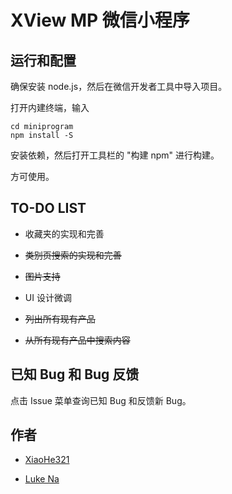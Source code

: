 # XView MP 微信小程序

## 运行和配置

确保安装 node.js，然后在微信开发者工具中导入项目。

打开内建终端，输入 

```
cd miniprogram
npm install -S
```

安装依赖，然后打开工具栏的 "构建 npm" 进行构建。

方可使用。



## TO-DO LIST

- 收藏夹的实现和完善

- ~~类别页搜索的实现和完善~~

- ~~图片支持~~

- UI 设计微调

  

- ~~列出所有现有产品~~

- ~~从所有现有产品中搜索内容~~



## 已知 Bug 和 Bug 反馈

点击 Issue 菜单查询已知 Bug 和反馈新 Bug。



## 作者

- [XiaoHe321](https://github.com/xh321)

- [Luke Na](https://github.com/narukeu)

